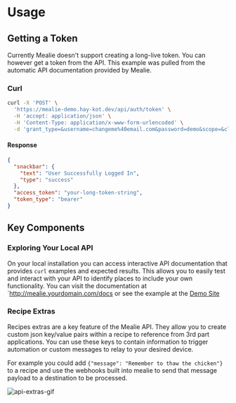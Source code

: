 # Usage

## Getting a Token

Currently Mealie doesn't support creating a long-live token. You can however get a token from the API. This example was pulled from the automatic API documentation provided by Mealie.

### Curl
```bash
curl -X 'POST' \
  'https://mealie-demo.hay-kot.dev/api/auth/token' \
  -H 'accept: application/json' \
  -H 'Content-Type: application/x-www-form-urlencoded' \
  -d 'grant_type=&username=changeme%40email.com&password=demo&scope=&client_id=&client_secret='

```

#### Response
```json
{
  "snackbar": {
    "text": "User Successfully Logged In",
    "type": "success"
  },
  "access_token": "your-long-token-string",
  "token_type": "bearer"
}
```

## Key Components

### Exploring Your Local API
On your local installation you can access interactive API documentation that provides `curl` examples and expected results. This allows you to easily test and interact with your API to identify places to include your own functionality. You can visit the documentation at `http://mealie.yourdomain.com/docs or see the example at the [Demo Site](https://mealie-demo.hay-kot.dev/docs)

### Recipe Extras
Recipes extras are a key feature of the Mealie API. They allow you to create custom json key/value pairs within a recipe to reference from 3rd part applications. You can use these keys to contain information to trigger automation or custom messages to relay to your desired device. 

For example you could add `{"message": "Remember to thaw the chicken"}` to a recipe and use the webhooks built into mealie to send that message payload to a destination to be processed.

![api-extras-gif](../assets/gifs/api-extras.gif)
